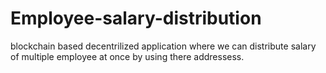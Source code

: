 # Employee-salary-distribution
blockchain based decentrilized application where we can distribute salary of multiple employee at once by using there addressess.
